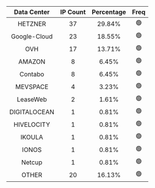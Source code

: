 | Data Center | IP Count | Percentage | Freq |
|:------------:|:--------:|:-----------:|:-----:|
| HETZNER | 37 | 29.84% | 🟢 |
| Google-Cloud | 23 | 18.55% | 🟢 |
| OVH | 17 | 13.71% | 🟢 |
| AMAZON | 8 | 6.45% | 🟢 |
| Contabo | 8 | 6.45% | 🟢 |
| MEVSPACE | 4 | 3.23% | 🟢 |
| LeaseWeb | 2 | 1.61% | 🟢 |
| DIGITALOCEAN | 1 | 0.81% | 🟢 |
| HIVELOCITY | 1 | 0.81% | 🟢 |
| IKOULA | 1 | 0.81% | 🟢 |
| IONOS | 1 | 0.81% | 🟢 |
| Netcup | 1 | 0.81% | 🟢 |
| OTHER | 20 | 16.13% | 🟢 |